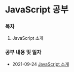 # JavaScript 공부 

### 목차

1. JavaScript 소개
<!-- 2. Variable (변수)
3. DataType (데이터형)
4. Operator (연산자)
5. Control statement (제어문)
6. Function (함수)
7. Arrow Function (화살표 함수)
8. DOM (문서 객체 모델)
9. IIFE (즉시 실행 함수)
10. Property -->


### 공부 내용 및 일자 

- 2021-09-24 [JavaScript 소개](./javascript/README.md)
<!-- - 2021-09-16 [Variable (변수)](./variable/README.md)
- 2021-09-16 [DataType (데이터형)](./datatype/README.md)
- 2021-09-17 [Operator (연산자)](./operator/README.md)
- 2021-09-18 [Control statement(제어문)](./controlStatement/README.md)
- 2021-09-19 [Function (함수)](./function/README.md)
- 2021-09-20 [Arrow Function (화살표 함수)](./arrowfunction/README.md)
- 2021-09-21 [DOM (문서 객체 모델)](./dom/README.md)
- 2021-09-22 [IIFE (즉시 실행 함수)](./iife/README.md)
- 2021-09-23 [Property](./property/README.md)
 -->
